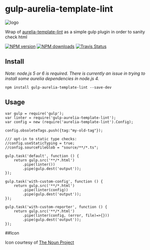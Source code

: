 # gulp-aurelia-template-lint
![logo](https://d30y9cdsu7xlg0.cloudfront.net/png/30843-200.png)

Wrap of [aurelia-template-lint](https://github.com/MeirionHughes/aurelia-template-lint) as a simple gulp plugin in order to sanity check html

[![NPM version][npm-image]][npm-url]
[![NPM downloads][npm-downloads]][npm-url]
[![Travis Status][travis-image]][travis-url]

## Install
_Note: node.js 5 or 6 is required. There is currently an issue in trying to install some aurelia dependencies in node.js 4._
```
npm install gulp-aurelia-template-lint --save-dev
```

## Usage

```
var gulp = require('gulp');
var linter = require('gulp-aurelia-template-lint');
var config = new (require('aurelia-template-lint').Config);

config.obsoleteTags.push({tag:"my-old-tag"});

/// opt-in to static type checks:
//config.useStaticTyping = true;
//config.sourceFileGlob = "source/**/*.ts";

gulp.task('default', function () {
    return gulp.src('**/*.html')
        .pipe(linter())
        .pipe(gulp.dest('output'));
});

gulp.task('with-custom-config', function () {
    return gulp.src('**/*.html')
        .pipe(linter(config))
        .pipe(gulp.dest('output'));
});

gulp.task('with-custom-reporter', function () {
    return gulp.src('**/*.html')
        .pipe(linter(config, (error, file)=>{}))
        .pipe(gulp.dest('output'));
});
```

##Icon

Icon courtesy of [The Noun Project](https://thenounproject.com/)

[npm-url]: https://npmjs.org/package/gulp-aurelia-template-lint
[npm-image]: http://img.shields.io/npm/v/gulp-aurelia-template-lint.svg

[npm-url]: https://npmjs.org/package/gulp-aurelia-template-lint
[npm-image]: http://img.shields.io/npm/v/gulp-aurelia-template-lint.svg
[npm-downloads]: http://img.shields.io/npm/dm/gulp-aurelia-template-lint.svg
[travis-url]: https://travis-ci.org/MeirionHughes/gulp-aurelia-template-lint
[travis-image]: https://img.shields.io/travis/MeirionHughes/gulp-aurelia-template-lint/master.svg
